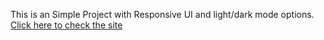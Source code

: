This is an Simple Project with Responsive UI and light/dark mode options.
[Click here to check the site](https://prdinfotech.netlify.app/)
